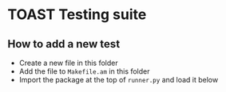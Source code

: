 # TOAST Testing suite

## How to add a new test

* Create a new file in this folder
* Add the file to `Makefile.am` in this folder
* Import the package at the top of `runner.py` and load it below
